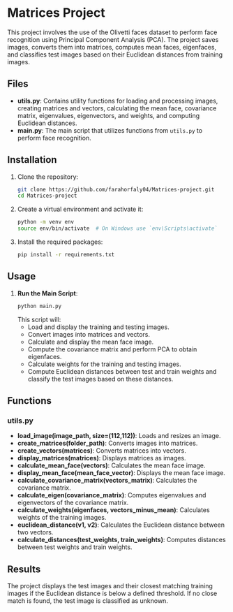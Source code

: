# Matrices Project

This project involves the use of the Olivetti faces dataset to perform face recognition using Principal Component Analysis (PCA). The project saves images, converts them into matrices, computes mean faces, eigenfaces, and classifies test images based on their Euclidean distances from training images.

## Files

- **utils.py**: Contains utility functions for loading and processing images, creating matrices and vectors, calculating the mean face, covariance matrix, eigenvalues, eigenvectors, and weights, and computing Euclidean distances.
- **main.py**: The main script that utilizes functions from `utils.py` to perform face recognition.

## Installation

1. Clone the repository:
    ```bash
    git clone https://github.com/farahorfaly04/Matrices-project.git
    cd Matrices-project
    ```

2. Create a virtual environment and activate it:
    ```bash
    python -m venv env
    source env/bin/activate  # On Windows use `env\Scripts\activate`
    ```

3. Install the required packages:
    ```bash
    pip install -r requirements.txt
    ```

## Usage

1. **Run the Main Script**:
    ```bash
    python main.py
    ```
    This script will:
    - Load and display the training and testing images.
    - Convert images into matrices and vectors.
    - Calculate and display the mean face image.
    - Compute the covariance matrix and perform PCA to obtain eigenfaces.
    - Calculate weights for the training and testing images.
    - Compute Euclidean distances between test and train weights and classify the test images based on these distances.

## Functions

### utils.py

- **load_image(image_path, size=(112,112))**: Loads and resizes an image.
- **create_matrices(folder_path)**: Converts images into matrices.
- **create_vectors(matrices)**: Converts matrices into vectors.
- **display_matrices(matrices)**: Displays matrices as images.
- **calculate_mean_face(vectors)**: Calculates the mean face image.
- **display_mean_face(mean_face_vector)**: Displays the mean face image.
- **calculate_covariance_matrix(vectors_matrix)**: Calculates the covariance matrix.
- **calculate_eigen(covariance_matrix)**: Computes eigenvalues and eigenvectors of the covariance matrix.
- **calculate_weights(eigenfaces, vectors_minus_mean)**: Calculates weights of the training images.
- **euclidean_distance(v1, v2)**: Calculates the Euclidean distance between two vectors.
- **calculate_distances(test_weights, train_weights)**: Computes distances between test weights and train weights.

## Results

The project displays the test images and their closest matching training images if the Euclidean distance is below a defined threshold. If no close match is found, the test image is classified as unknown.

